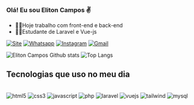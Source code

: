 ### Olá! Eu sou Eliton Campos ✌️

* 👨‍💻Hoje trabalho com front-end e back-end
* 🧑‍🎓Estudante de Laravel e Vue-js

[![Site](https://img.shields.io/badge/website-000000?style=for-the-badge&logo=About.me&logoColor=white)](https://7upweb.com.br)
[![Whatsapp](https://img.shields.io/badge/WhatsApp-25D366?style=for-the-badge&logo=whatsapp&logoColor=white)](https://api.whatsapp.com/send?phone=5566984151702)
[![Instagram](https://img.shields.io/badge/Instagram-E4405F?style=for-the-badge&logo=instagram&logoColor=white)](https://instagram.com/elitoncamposvr)
[![Gmail](https://img.shields.io/badge/Gmail-D14836?style=for-the-badge&logo=gmail&logoColor=white)](mailto:comercial@7upweb.com.br)

![Eliton Campos Github stats](https://github-readme-stats.vercel.app/api?username=elitoncamposvr&show_icons=true&theme=dracula) 
![Top Langs](https://github-readme-stats.vercel.app/api/top-langs/?username=elitoncamposvr&layout=compact&theme=dracula)

## Tecnologias que uso no meu dia

<div style="display: inline-block"><br/>
<img align="center" alt="html5" src="https://img.shields.io/badge/HTML5-E34F26?style=for-the-badge&logo=html5&logoColor=white">
<img align="center" alt="css3" src="https://img.shields.io/badge/CSS3-1572B6?style=for-the-badge&logo=css3&logoColor=white">
<img align="center" alt="javascript" src="https://img.shields.io/badge/JavaScript-F7DF1E?style=for-the-badge&logo=javascript&logoColor=black">
<img align="center" alt="php" src="https://img.shields.io/badge/PHP-777BB4?style=for-the-badge&logo=php&logoColor=white">
<img align="center" alt="laravel" src="https://img.shields.io/badge/Laravel-FF2D20?style=for-the-badge&logo=laravel&logoColor=white">
<img align="center" alt="vuejs" src="https://img.shields.io/badge/Vue.js-35495E?style=for-the-badge&logo=vue.js&logoColor=4FC08D">
<img align="center" alt="tailwind" src="https://img.shields.io/badge/Tailwind_CSS-38B2AC?style=for-the-badge&logo=tailwind-css&logoColor=white">
<img align="center" alt="mysql" src="https://img.shields.io/badge/MySQL-00000F?style=for-the-badge&logo=mysql&logoColor=white">
</div>
